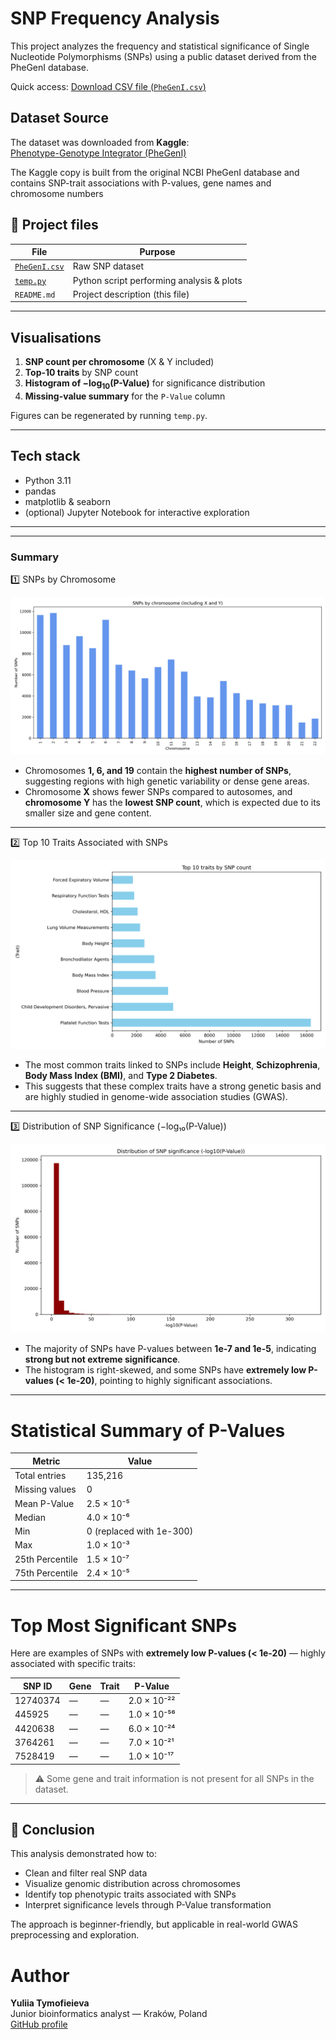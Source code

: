 # SNP Frequency Analysis 

This project analyzes the frequency and statistical significance of Single Nucleotide Polymorphisms (SNPs) using a public dataset derived from the PheGenI database.

Quick access: [Download CSV file (`PheGenI.csv`)](./PheGenI.csv)

## Dataset Source

The dataset was downloaded from **Kaggle**:  
[Phenotype-Genotype Integrator (PheGenI)](https://www.kaggle.com/datasets/dsanr1/phenotype-genotype-integrator)

The Kaggle copy is built from the original NCBI PheGenI database and contains SNP-trait associations with P-values, gene names and chromosome numbers


## 📂 Project files

| File | Purpose |
|------|---------|
| [`PheGenI.csv`](./PheGenI.csv) | Raw SNP dataset |
| [`temp.py`](./temp.py) | Python script performing analysis & plots |
| `README.md` | Project description (this file) |

---

## Visualisations

1. **SNP count per chromosome** (X & Y included)  
2. **Top-10 traits** by SNP count  
3. **Histogram of −log<sub>10</sub>(P-Value)** for significance distribution  
4. **Missing-value summary** for the `P-Value` column  

Figures can be regenerated by running `temp.py`.

---

## Tech stack

- Python 3.11  
- pandas  
- matplotlib & seaborn  
- (optional) Jupyter Notebook for interactive exploration  

---
---

 

### Summary
1️⃣ SNPs by Chromosome

![SNPs by Chromosome](./figures/snp_by_chromosome.png)

- Chromosomes **1, 6, and 19** contain the **highest number of SNPs**, suggesting regions with high genetic variability or dense gene areas.
- Chromosome **X** shows fewer SNPs compared to autosomes, and **chromosome Y** has the **lowest SNP count**, which is expected due to its smaller size and gene content.

---

2️⃣ Top 10 Traits Associated with SNPs

![Top 10 Traits](./figures/top10_traits.png)

- The most common traits linked to SNPs include **Height**, **Schizophrenia**, **Body Mass Index (BMI)**, and **Type 2 Diabetes**.
- This suggests that these complex traits have a strong genetic basis and are highly studied in genome-wide association studies (GWAS).

---

3️⃣ Distribution of SNP Significance (−log₁₀(P-Value))

![P-Value Distribution](./figures/pvalue_distribution.png)

- The majority of SNPs have P-values between **1e-7 and 1e-5**, indicating **strong but not extreme significance**.
- The histogram is right-skewed, and some SNPs have **extremely low P-values (< 1e-20)**, pointing to highly significant associations.

---

# Statistical Summary of P-Values

| Metric         | Value               |
|----------------|---------------------|
| Total entries  | 135,216             |
| Missing values | 0                   |
| Mean P-Value   | 2.5 × 10⁻⁵          |
| Median         | 4.0 × 10⁻⁶          |
| Min            | 0 (replaced with 1e-300) |
| Max            | 1.0 × 10⁻³          |
| 25th Percentile| 1.5 × 10⁻⁷          |
| 75th Percentile| 2.4 × 10⁻⁵          |

---

# Top Most Significant SNPs

Here are examples of SNPs with **extremely low P-values (< 1e-20)** — highly associated with specific traits:

| SNP ID     | Gene     | Trait                | P-Value       |
|------------|----------|----------------------|---------------|
| 12740374   | —        | —                    | 2.0 × 10⁻²²   |
| 445925     | —        | —                    | 1.0 × 10⁻⁵⁶   |
| 4420638    | —        | —                    | 6.0 × 10⁻²⁴   |
| 3764261    | —        | —                    | 7.0 × 10⁻²¹   |
| 7528419    | —        | —                    | 1.0 × 10⁻¹⁷   |

> ⚠️ Some gene and trait information is not present for all SNPs in the dataset.

---

## 📌 Conclusion

This analysis demonstrated how to:
- Clean and filter real SNP data
- Visualize genomic distribution across chromosomes
- Identify top phenotypic traits associated with SNPs
- Interpret significance levels through P-Value transformation

The approach is beginner-friendly, but applicable in real-world GWAS preprocessing and exploration.





# Author

**Yuliia Tymofieieva**  
Junior bioinformatics analyst — Kraków, Poland  
[GitHub profile](https://github.com/YuliiaTymofieieva)


